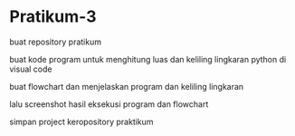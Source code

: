 # Pratikum-3
buat repository pratikum

buat kode program untuk menghitung luas dan keliling lingkaran python di visual code

buat flowchart dan menjelaskan program dan keliling lingkaran

lalu screenshot hasil eksekusi program dan flowchart

simpan project keropository praktikum
